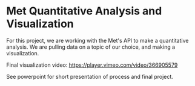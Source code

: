 # Met Quantitative Analysis and Visualization

For this project, we are working with the Met's API to make a quantitative 
analysis. We are pulling data on a topic of our choice, and making a visualization.

Final visualization video: https://player.vimeo.com/video/366905579

See powerpoint for short presentation of process and final project.